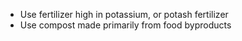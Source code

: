 - Use fertilizer high in potassium, or potash fertilizer
- Use compost made primarily from food byproducts